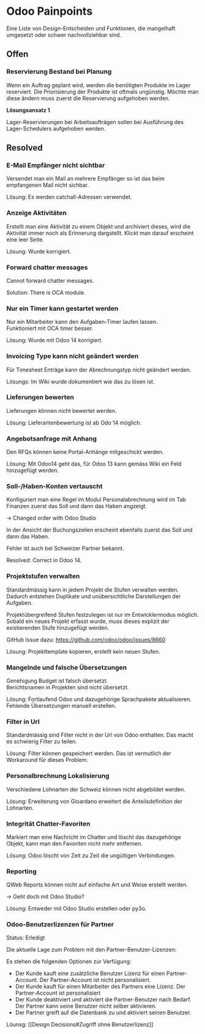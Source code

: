 # Odoo Painpoints
Eine Liste von Design-Entscheiden und Funktionen, die mangelhaft umgesetzt oder schwer nachvollziehbar sind.

## Offen

### Reservierung Bestand bei Planung

Wenn ein Auftrag geplant wird, werden die benötigten Produkte im Lager reserviert. Die Priorisierung der Produkte ist oftmals ungünstig. Möchte man diese ändern muss zuerst die Reservierung aufgehoben werden.

**Lösungsansatz 1**

Lager-Reservierungen bei Arbeitsaufträgen sollen bei Ausführung des Lager-Schedulers aufgehoben werden.

## Resolved

### E-Mail Empfänger nicht sichtbar

Versendet man ein Mail an mehrere Empfänger so ist das beim empfangenen Mail nicht sichbar.

Lösung: Es werden catchall-Adressen verwendet.

### Anzeige Aktivitäten

Erstellt man eine Aktivität zu einem Objekt und archiviert dieses, wird die Aktivität immer noch als Erinnerung dargstellt. Klickt man darauf erscheint eine leer Seite.

Lösung: Wurde korrigiert.

### Forward chatter messages

Cannot forward chatter messages.

Solution: There is OCA module.

### Nur ein Timer kann gestartet werden

Nur ein Mitarbeiter kann den Aufgaben-Timer laufen lassen.  
Funktioniert mit OCA timer besser.

Lösung: Wurde mit Odoo 14 korrigiert.

### Invoicing Type kann nicht geändert werden

Für Timesheet Enträge kann der Abrechnungstyp nicht geändert werden.

Lösungs: Im Wiki wurde dokumentiert wie das zu lösen ist.

### Lieferungen bewerten

Lieferungen können nicht bewertet werden.

Lösung: Lieferantenbewertung ist ab Odo 14 möglich.

### Angebotsanfrage mit Anhang

Den RFQs können keine Portal-Anhänge mitgeschickt werden.

Lösung: Mit Odoo14 geht das, für Odoo 13 kann gemäss Wiki ein Feld hinzugefügt werden.

### Soll-/Haben-Konten vertauscht

Konfiguriert man eine Regel im Modul Personalabrechnung wird im Tab Finanzen zuerst das Soll und dann das Haben angzeigt.

-> Changed order with Odoo Studio

In der Ansicht der Buchungszeilen erscheint ebenfalls zuerst das Soll und dann das Haben.

Fehler ist auch bei Schweizer Partner bekannt.

Resolved: Correct in Odoo 14.

### Projektstufen verwalten

Standardmässig kann in jedem Projekt die Stufen verwalten werden. Dadurch entstehen Duplikate und unübersichtliche Darstellungen der Aufgaben.

Projektübergreifend Stufen festzulegen ist nur im Entwicklermodus möglich. Sobald ein neues Projekt erfasst wurde, muss dieses explizit der existierenden Stufe hinzugefügt werden.

GitHub Issue dazu: https://github.com/odoo/odoo/issues/8660  

Lösung: Projekttemplate kopieren, erstellt kein neuen Stufen.

### Mangelnde und falsche Übersetzungen

Genehigung Budget ist falsch übersetzt.  
Berichtsnamen in Projekten sind nicht übersetzt.

Lösung: Fortlaufend Odoo und dazugehörige Sprachpakete aktualisieren. Fehlende Übersetzungen manuell erstellen.

### Filter in Url

Standardmässig sind Filter nicht in der Url von Odoo enthalten. Das macht es schwierig Filter zu teilen.

Lösung: Filter können gespeichert werden. Das ist vermutlich der Workaround für dieses Problem.

### Personalbrechnung Lokalisierung

Verschiedene Lohnarten der Schweiz können nicht abgebildet werden.

Lösung: Erweiterung von Gioardano  erweitert die Anteilsdefinition der Lohnarten.

### Integrität Chatter-Favoriten

Markiert man eine Nachricht im Chatter und löscht das dazugehörige Objekt, kann man den Favoriten nicht mehr entfernen.

Lösung: Odoo löscht von Zeit zu Zeit die ungültigen Verbindungen.

### Reporting

QWeb Reports können nicht auf einfache Art und Weise erstellt werden.

-> Geht doch mit Odoo Studio?

Lösung: Entweder mit Odoo Studio erstellen oder py3o.

### Odoo-Benutzerlizenzen für Partner
Status: Erledigt

Die aktuelle Lage zum Problem mit den Partner-Benutzer-Lizenzen:

Es stehen die folgenden Optionen zur Verfügung:
- Der Kunde kauft eine zusätzliche Benutzer Lizenz für einen Partner-Account. Der Partner-Account ist nicht personalisiert.
- Der Kunde kauft für einen Mitarbeiter des Partners eine Lizenz. Der Partner-Account ist personalisiert
- Der Kunde deaktiviert und aktiviert die Partner-Benutzer nach Bedarf. Der Partner kann seine Benutzer nicht selber aktivieren.
- Der Partner greift auf die Datenbank zu und aktiviert seinen Benutzer.

Löunsg: [[Design Decisions#Zugriff ohne Benutzerlizenz]]
